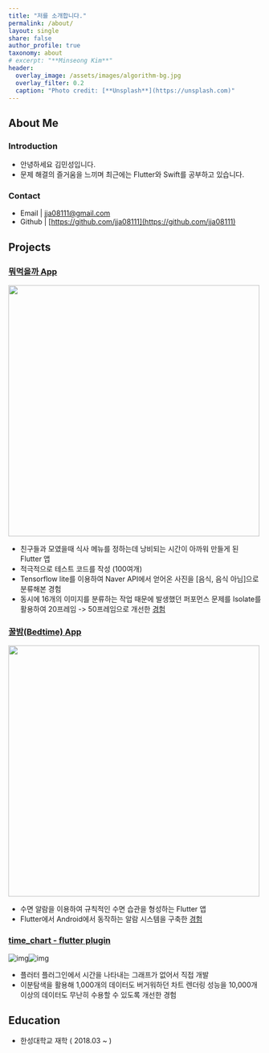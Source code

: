 ```yaml
---
title: "저를 소개합니다."
permalink: /about/
layout: single
share: false
author_profile: true
taxonomy: about
# excerpt: "**Minseong Kim**"
header:
  overlay_image: /assets/images/algorithm-bg.jpg
  overlay_filter: 0.2
  caption: "Photo credit: [**Unsplash**](https://unsplash.com)"
---
```


## About Me

### Introduction

- 안녕하세요 김민성입니다.
- 문제 해결의 즐거움을 느끼며 최근에는 Flutter와 Swift를 공부하고 있습니다.

### Contact

- Email | jja08111@gmail.com
- Github | [https://github.com/jja08111](https://github.com/jja08111)

## Projects

### [뭐먹을까 App](https://play.google.com/store/apps/details?id=com.foundy.what_should_i_eat)

<img src="https://play-lh.googleusercontent.com/qGAAl6UdgAIPJTLys2tRZ1DWIatBqMyk-SJC8QMRd9IOT1KxAnUGgGAhmvVvGxS6VLM=w416-h235" width="500">

- 친구들과 모였을때 식사 메뉴를 정하는데 낭비되는 시간이 아까워 만들게 된 Flutter 앱
- 적극적으로 테스트 코드를 작성 (100여개)
- Tensorflow lite를 이용하여 Naver API에서 얻어온 사진을 [음식, 음식 아님]으로 분류해본 경험
- 동시에 16개의 이미지를 분류하는 작업 때문에 발생했던 퍼포먼스 문제를 Isolate를 활용하여 20프레임 -> 50프레임으로 개선한 [경험](https://jja08111.github.io/flutter/flutter-tflite-with-isolate/)

### [꿀밤(Bedtime) App](https://play.google.com/store/apps/details?id=io.github.jja08111.good_night_app)

<img src="https://user-images.githubusercontent.com/57604817/117240536-fcbe5d80-ae6b-11eb-8a6f-788bb70ea558.png" width="500">

- 수면 알람을 이용하여 규칙적인 수면 습관을 형성하는 Flutter 앱
- Flutter에서 Android에서 동작하는 알람 시스템을 구축한 [경험](https://jja08111.github.io/flutter/flutter-alarm-app/)

### [time_chart - flutter plugin](https://pub.dev/packages/time_chart)

![img](https://github.com/jja08111/time_chart/raw/main/assets/images/time_chart/weekly_time_chart.gif?raw=true)![img](https://github.com/jja08111/time_chart/raw/main/assets/images/time_chart/monthly_time_chart.gif?raw=true)

- 플러터 플러그인에서 시간을 나타내는 그래프가 없어서 직접 개발
- 이분탐색을 활용해 1,000개의 데이터도 버거워하던 차트 렌더링 성능을 10,000개 이상의 데이터도 무난히 수용할 수 있도록 개선한 경험

## Education

- 한성대학교 재학 ( 2018.03 ~ )
